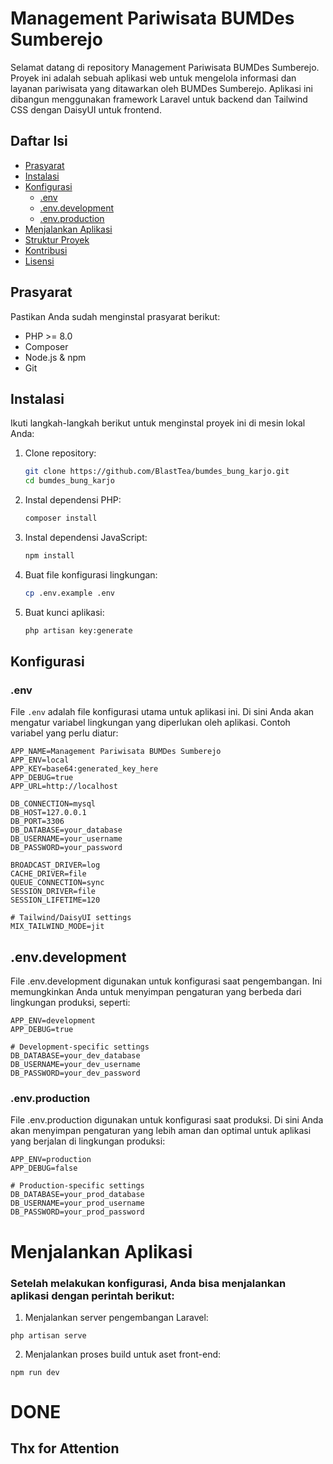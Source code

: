 # Management Pariwisata BUMDes Sumberejo

Selamat datang di repository Management Pariwisata BUMDes Sumberejo. Proyek ini adalah sebuah aplikasi web untuk mengelola informasi dan layanan pariwisata yang ditawarkan oleh BUMDes Sumberejo. Aplikasi ini dibangun menggunakan framework Laravel untuk backend dan Tailwind CSS dengan DaisyUI untuk frontend.

## Daftar Isi

- [Prasyarat](#prasyarat)
- [Instalasi](#instalasi)
- [Konfigurasi](#konfigurasi)
  - [.env](#env)
  - [.env.development](#envdevelopment)
  - [.env.production](#envproduction)
- [Menjalankan Aplikasi](#menjalankan-aplikasi)
- [Struktur Proyek](#struktur-proyek)
- [Kontribusi](#kontribusi)
- [Lisensi](#lisensi)

## Prasyarat

Pastikan Anda sudah menginstal prasyarat berikut:
- PHP >= 8.0
- Composer
- Node.js & npm
- Git

## Instalasi

Ikuti langkah-langkah berikut untuk menginstal proyek ini di mesin lokal Anda:

1. Clone repository:
    ```bash
    git clone https://github.com/BlastTea/bumdes_bung_karjo.git
    cd bumdes_bung_karjo
    ```

2. Instal dependensi PHP:
    ```bash
    composer install
    ```

3. Instal dependensi JavaScript:
    ```bash
    npm install
    ```

4. Buat file konfigurasi lingkungan:
    ```bash
    cp .env.example .env
    ```

5. Buat kunci aplikasi:
    ```bash
    php artisan key:generate
    ```

## Konfigurasi

### .env

File `.env` adalah file konfigurasi utama untuk aplikasi ini. Di sini Anda akan mengatur variabel lingkungan yang diperlukan oleh aplikasi. Contoh variabel yang perlu diatur:

```dotenv
APP_NAME=Management Pariwisata BUMDes Sumberejo
APP_ENV=local
APP_KEY=base64:generated_key_here
APP_DEBUG=true
APP_URL=http://localhost

DB_CONNECTION=mysql
DB_HOST=127.0.0.1
DB_PORT=3306
DB_DATABASE=your_database
DB_USERNAME=your_username
DB_PASSWORD=your_password

BROADCAST_DRIVER=log
CACHE_DRIVER=file
QUEUE_CONNECTION=sync
SESSION_DRIVER=file
SESSION_LIFETIME=120

# Tailwind/DaisyUI settings
MIX_TAILWIND_MODE=jit
```

## .env.development
File .env.development digunakan untuk konfigurasi saat pengembangan. Ini memungkinkan Anda untuk menyimpan pengaturan yang berbeda dari lingkungan produksi, seperti:

```dotenv development
APP_ENV=development
APP_DEBUG=true

# Development-specific settings
DB_DATABASE=your_dev_database
DB_USERNAME=your_dev_username
DB_PASSWORD=your_dev_password
```

### .env.production
File .env.production digunakan untuk konfigurasi saat produksi. Di sini Anda akan menyimpan pengaturan yang lebih aman dan optimal untuk aplikasi yang berjalan di lingkungan produksi:

```dotenv production
APP_ENV=production
APP_DEBUG=false

# Production-specific settings
DB_DATABASE=your_prod_database
DB_USERNAME=your_prod_username
DB_PASSWORD=your_prod_password
```

# Menjalankan Aplikasi
### Setelah melakukan konfigurasi, Anda bisa menjalankan aplikasi dengan perintah berikut:

1. Menjalankan server pengembangan Laravel:
```
php artisan serve
```
2. Menjalankan proses build untuk aset front-end:
```
npm run dev
```

# DONE
## Thx for Attention


